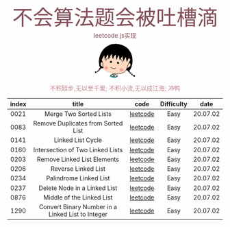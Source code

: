 <div align=center>
	<font size=15 color=#824d56>不会算法题会被吐槽滴</font>
	<font color=#824d56>leetcode js实现</font>
</div>

<div align=center>
	<img src='./images/avator.png' width=100/>
</div>

<div align=center>
	<font color=#c2858a>不积跬步,无以至千里;</font>
	<font color=#c2858a>不积小流,无以成江海;</font>
	<font color=#c2858a>冲鸭</font>
</div>

| index |       title            | code           |  Difficulty   | date |
| :--:  | :-------------------:  | :---:          |  :--:         | :--: |
| 0021 | Merge Two Sorted Lists | [leetcode](leetcode/0021.mergeTwoLists.js) | Easy |20.07.02|
| 0083 | Remove Duplicates from Sorted List| [leetcode](leetcode/0083.deleteDuplicates.js)| Easy | 20.07.02|
| 0141 | Linked List Cycle| [leetcode](leetcode/0141.hasCycle.js)| Easy | 20.07.02|
| 0160 | Intersection of Two Linked Lists | [leetcode](leetcode/0160.getIntersectionNode.js)| Easy |20.07.02|
| 0203 | Remove Linked List Elements | [leetcode](leetcode/0203.removeElements.js) | Easy |20.07.02|
| 0206 | Reverse Linked List | [leetcode](leetcode/0206.reverseList.js) | Easy |20.07.02|
| 0234 | Palindrome Linked List | [leetcode](leetcode/0234.isPalindrome.js) | Easy |20.07.02|
| 0237 | Delete Node in a Linked List | [leetcode](leetcode/0237.deleteNode.js) | Easy |20.07.02|
| 0876 | Middle of the Linked List | [leetcode](leetcode/0876.middleNode.js) | Easy |20.07.02|
| 1290 | Convert Binary Number in a Linked List to Integer | [leetcode](leetcode/1290.getDecimalValue.js) | Easy |20.07.02|



